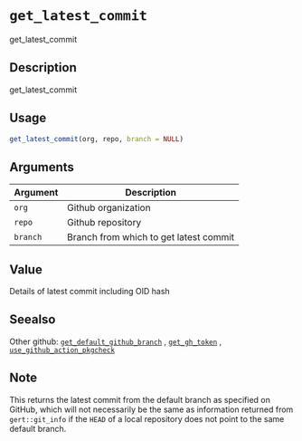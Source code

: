 # `get_latest_commit`

get_latest_commit


## Description

get_latest_commit


## Usage

```r
get_latest_commit(org, repo, branch = NULL)
```


## Arguments

Argument      |Description
------------- |----------------
`org`     |     Github organization
`repo`     |     Github repository
`branch`     |     Branch from which to get latest commit


## Value

Details of latest commit including OID hash


## Seealso

Other github:
 [`get_default_github_branch`](#getdefaultgithubbranch) ,
 [`get_gh_token`](#getghtoken) ,
 [`use_github_action_pkgcheck`](#usegithubactionpkgcheck)


## Note

This returns the latest commit from the default branch as specified on
 GitHub, which will not necessarily be the same as information returned from
 `gert::git_info` if the `HEAD` of a local repository does not point to the
 same default branch.


